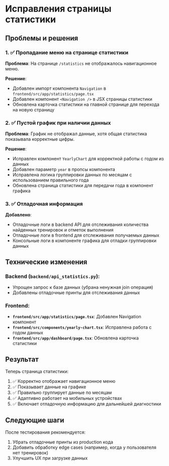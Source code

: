 # Исправления страницы статистики

## Проблемы и решения

### 1. ✅ Пропадание меню на странице статистики
**Проблема**: На странице `/statistics` не отображалось навигационное меню.

**Решение**: 
- Добавлен импорт компонента `Navigation` в `frontend/src/app/statistics/page.tsx`
- Добавлен компонент `<Navigation />` в JSX страницы статистики
- Обновлена карточка статистики на главной странице для перехода на новую страницу

### 2. ✅ Пустой график при наличии данных
**Проблема**: График не отображал данные, хотя общая статистика показывала корректные цифры.

**Решение**:
- Исправлен компонент `YearlyChart` для корректной работы с годом из данных
- Добавлен параметр `year` в пропсы компонента
- Исправлена логика группировки данных по месяцам с использованием правильного года
- Обновлена страница статистики для передачи года в компонент графика

### 3. ✅ Отладочная информация
**Добавлено**:
- Отладочные логи в backend API для отслеживания количества найденных тренировок и отметок выполнения
- Отладочные логи в frontend для отслеживания получаемых данных
- Консольные логи в компоненте графика для отладки группировки данных

## Технические изменения

### Backend (`backend/api_statistics.py`):
- Упрощен запрос к базе данных (убрана ненужная join операция)
- Добавлены отладочные принты для отслеживания данных

### Frontend:
- **`frontend/src/app/statistics/page.tsx`**: Добавлен Navigation компонент
- **`frontend/src/components/yearly-chart.tsx`**: Исправлена работа с годом данных
- **`frontend/src/app/dashboard/page.tsx`**: Обновлена карточка статистики

## Результат

Теперь страница статистики:
1. ✅ Корректно отображает навигационное меню
2. ✅ Показывает данные на графике
3. ✅ Правильно группирует данные по месяцам
4. ✅ Адаптивно работает на мобильных устройствах
5. ✅ Включает отладочную информацию для дальнейшей диагностики

## Следующие шаги

После тестирования рекомендуется:
1. Убрать отладочные принты из production кода
2. Добавить обработку edge cases (например, когда у пользователя нет тренировок)
3. Улучшить UX при загрузке данных
